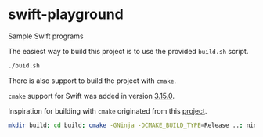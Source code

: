 # swift-playground

Sample Swift programs

The easiest way to build this project is to use the provided `build.sh` script.

```bash
./buid.sh
```

There is also support to build the project with `cmake`.

`cmake` support for Swift was added in version [3.15.0](https://cmake.org/cmake/help/latest/release/3.15.html?highlight=swift).

Inspiration for building with `cmake` originated from this [project](https://github.com/compnerd/swift-build-examples).

```bash
mkdir build; cd build; cmake -GNinja -DCMAKE_BUILD_TYPE=Release ..; ninja --verbose; strip hello sysinfo Chapter01
```
